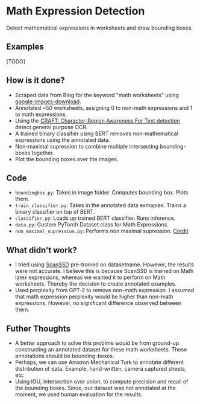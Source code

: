 # Math Expression Detection

Detect mathematical expressions in worksheets and draw bounding boxes.


## Examples

[TODO]


## How is it done?

- Scraped data from Bing for the keyword "math worksheets" using [google-images-download](https://github.com/hardikvasa/google-images-download).
- Annotated ~50 worksheets, assigning 0 to non-math expressions and 1 to math expressions.
- Using the [CRAFT: Character-Region Awareness For Text detection](https://github.com/clovaai/CRAFT-pytorch) detect general purpose OCR. 
- A trained binary classifier using BERT removes non-mathematical expressions using the annotated data.
- Non-maximal supression to combine multiple intersecting bounding-boxes together. 
- Plot the bounding boxes over the images.

## Code

- `boundingbox.py`: Takes in image folder. Computes bounding box. Plots them. 
- `train_classifier.py`: Takes in the annotated data exmaples. Trains a binary classifier on top of BERT. 
- `classifier.py`: Loads up trained BERT classifier. Runs inference. 
- `data.py`: Custom PyTorch Dataset class for Math Expressions. 
- `non_maximal_supression.py`: Performs non maximal supression. [Credit](https://github.com/bruceyang2012/nms_python)


## What didn't work?

- I tried using [ScanSSD](https://arxiv.org/abs/2003.08005) pre-trained on datasetname. However, the results were not accurate. I believe this is because ScanSSD is trained on Math latex expressions, whereas we wanted it to perform on Math worksheets. Thereby the decision to create annotated examples. 
- Used perplexity from GPT-2 to remove non-math expression. I assumed that math expression perplexity would be higher than non-math expressions. However, no significant difference observed between them. 



## Futher Thoughts

- A better approach to solve this problme would be from ground-up constructing an annotated dataset for these math worksheets. These annotations should be bounding-boxes. 
- Perhaps, we can use Amazon Mechanical Turk to annotate different distribution of data. Example, hand-written, camera captured sheets, etc.
- Using IOU, intersection over union, to compute precision and recall of the bounding boxes. Since, our dataset was not annotated at the moment, we used human evaluation for the results.
